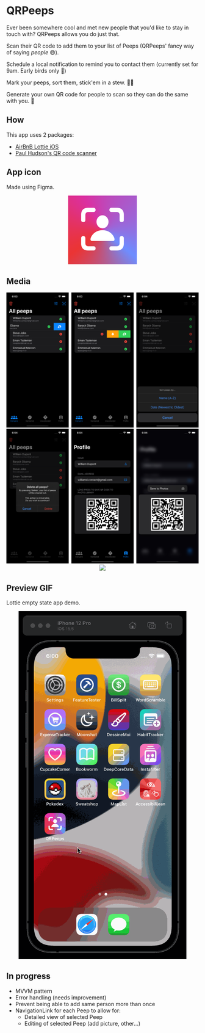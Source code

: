 # QRPeeps
Ever been somewhere cool and met new people that you'd like to stay in touch with?
QRPeeps allows you do just that.

Scan their QR code to add them to your list of Peeps (QRPeeps' fancy way of saying _people_ 😄).

Schedule a local notification to remind you to contact them (currently set for 9am. Early birds only 🐥)

Mark your peeps, sort them, stick'em in a stew. 🥔🥣

Generate your own QR code for people to scan so they can do the same with you. 📸

## How
This app uses 2 packages:
* [AirBnB Lottie iOS](https://github.com/airbnb/lottie-ios)
* [Paul Hudson's QR code scanner](https://github.com/twostraws/CodeScanner)

## App icon
Made using Figma.
<p align="center">
  <img src="QRPeeps/Assets.xcassets/AppIcon.appiconset/180.png"/>
</p>

## Media
<p align="center">
  <img src="media/row1.png"/>
  <img src="media/row2.png"/>
  <img src="media/notification.png" width="300"/>
</p>

## Preview GIF
Lottie empty state app demo.
<p align="center">
  <img src="media/lottie_demo.gif" alt="animated"/>
</p>

## In progress
* MVVM pattern
* Error handling (needs improvement)
* Prevent being able to add same person more than once
* NavigationLink for each Peep to allow for:
  * Detailed view of selected Peep
  * Editing of selected Peep (add picture, other...)
